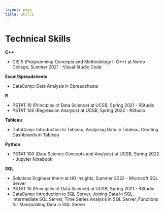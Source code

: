 ```yaml
---
layout: page
title: Skills
---
```

# Technical Skills  

**C++**  
- CIS 5 (Programming Concepts and Methodology I: C++) at Norco College, Summer 2021 - Visual Studio Code  

**Excel/Spreadsheets**
- DataCamp: Data Analysis in Spreadsheets  

**R**  
- PSTAT 10 (Principles of Data Science) at UCSB, Spring 2021 - RStudio  
- PSTAT 126 (Regression Analysis) at UCSB, Spring 2022 - RStudio  

**Tableau**  
- DataCamp: Introduction to Tableau, Analyzing Data in Tableau, Creating Dashboards in Tableau   
 
**Python**  
- PSTAT 100 (Data Science Concepts and Analysis) at UCSB, Spring 2022 - Jupyter Notebook   

**SQL**  
- Solutions Engineer Intern at HG Insights, Summer 2022 - Microsoft SQL Server   
- PSTAT 10 (Principles of Data Science) at UCSB, Spring 2021 - RStudio    
- DataCamp: Introduction to SQL Server, Joining Data in SQL, Intermediate SQL Server, Time Series Analysis in SQL Server, Functions for Manipulating Data in SQL Server   

